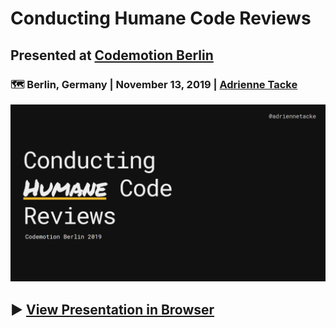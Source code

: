 # Conducting Humane Code Reviews

## Presented at [Codemotion Berlin](https://events.codemotion.com/conferences/berlin/2019/)
### 🗺 Berlin, Germany | November 13, 2019 | [Adrienne Tacke](https://blog.adrienne.io/)

![Cover slide](./assets/codemotion-cover.png)
## ▶ [View Presentation in Browser](https://adriennetacke.github.io/conducting-humane-code-reviews/)

